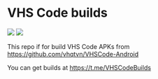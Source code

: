 # VHS Code builds

![](https://github.com/Project-WKF/VHSCode-builds/workflows/Build/badge.svg)
![](https://img.shields.io/badge/Last%20update-15/07/2020-33CD56)

This repo if for build VHS Code APKs from https://github.com/vhqtvn/VHSCode-Android

You can get builds at https://t.me/VHSCodeBuilds
